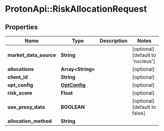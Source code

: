 # ProtonApi::RiskAllocationRequest

## Properties
Name | Type | Description | Notes
------------ | ------------- | ------------- | -------------
**market_data_source** | **String** |  | [optional] [default to &#39;nucleus&#39;]
**allocations** | **Array&lt;String&gt;** |  | [optional] 
**client_id** | **String** |  | [optional] 
**opt_config** | [**OptConfig**](OptConfig.md) |  | [optional] 
**risk_score** | **Float** |  | [optional] 
**use_proxy_data** | **BOOLEAN** |  | [optional] [default to false]
**allocation_method** | **String** |  | 


